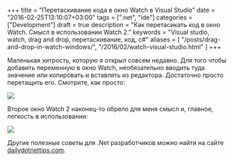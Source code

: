 +++
title = "Перетаскивание кода в окно Watch в Visual Studio"
date = "2016-02-25T13:10:07+03:00"
tags = [".net", "ide"]
categories = ["Development"]
draft = true
description = "Как перетасикать код в окно Watch. Смысл в использовании Watch 2."
keywords = "Visual studio, watch, drag and drop, перетаскивание, код, c#"
aliases = [
    "/posts/drag-and-drop-in-watch-windows/",
    "/2016/02/watch-visual-studio.html"
]
+++

Маленькая хитрость, которую я открыл совсем недавно. Для того чтобы добавить переменную в окно Watch, необязательно вводить туда значение или копировать и вставлять из редактора. Достаточно просто перетащить его. Смотрите, как просто:

![](http://dailydotnettips.com/wp-content/uploads/2016/02/CopyWatch.gif)

Второе окно Watch 2 наконец-то обрело для меня смысл и, главное, легкость в использовании:

![](http://dailydotnettips.com/wp-content/uploads/2016/02/CopyWatch2w.gif)

Другие полезные советы для .Net разработчиков можно найти на сайте [dailydotnettips.com](http://dailydotnettips.com/).
